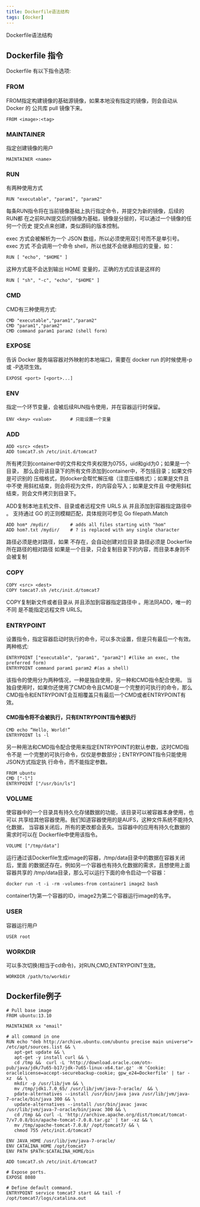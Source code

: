 ```yaml
---
title: Dockerfile语法结构
tags: [docker]
---
```

Dockerfile语法结构
## Dockerfile 指令

Dockerfile 有以下指令选项:
### FROM  
FROM指定构建镜像的基础源镜像，如果本地没有指定的镜像，则会自动从 Docker 的	公共库 pull 镜像下来。
```
FROM <image>:<tag> 
```

### MAINTAINER
指定创建镜像的用户
```
MAINTAINER <name>
```

### RUN
有两种使用方式
```
RUN "executable", "param1", "param2"
```
每条RUN指令将在当前镜像基础上执行指定命令，并提交为新的镜像，后续的RUN都	在之前RUN提交后的镜像为基础，镜像是分层的，可以通过一个镜像的任何一个历史	提交点来创建，类似源码的版本控制。

exec 方式会被解析为一个 JSON 数组，所以必须使用双引号而不是单引号。exec 方式	不会调用一个命令 shell，所以也就不会继承相应的变量，如：
```
RUN [ "echo", "$HOME" ]
```

这种方式是不会达到输出 HOME 变量的，正确的方式应该是这样的
```
RUN [ "sh", "-c", "echo", "$HOME" ]
```

### CMD
CMD有三种使用方式:
```
CMD "executable","param1","param2"
CMD "param1","param2"
CMD command param1 param2 (shell form)
```

### EXPOSE
告诉 Docker 服务端容器对外映射的本地端口，需要在 docker run 的时候使用-p或	-P选项生效。
```
EXPOSE <port> [<port>...]  
```

### ENV
指定一个环节变量，会被后续RUN指令使用，并在容器运行时保留。
```
ENV <key> <value>       # 只能设置一个变量
```

### ADD
```
ADD <src> <dest>
ADD tomcat7.sh /etc/init.d/tomcat7
```
所有拷贝到container中的文件和文件夹权限为0755，uid和gid为0；如果是一个目录，	那么会将该目录下的所有文件添加到container中，不包括目录；如果文件是可识别的	压缩格式，则docker会帮忙解压缩（注意压缩格式）；如果<src>是文件且<dest>中不使	用斜杠结束，则会将<dest>视为文件，<src>的内容会写入<dest>；如果<src>是文件且	<dest>中使用斜杠结束，则会<src>文件拷贝到<dest>目录下。

ADD复制本地主机文件、目录或者远程文件 URLS 从 并且添加到容器指定路径中 。
支持通过 GO 的正则模糊匹配，具体规则可参见 Go filepath.Match
```
ADD hom* /mydir/        # adds all files starting with "hom"
ADD hom?.txt /mydir/    # ? is replaced with any single character
```
路径必须是绝对路径，如果 不存在，会自动创建对应目录
路径必须是 Dockerfile 所在路径的相对路径
如果是一个目录，只会复制目录下的内容，而目录本身则不会被复制

### COPY
```
COPY <src> <dest>
COPY tomcat7.sh /etc/init.d/tomcat7
```
COPY复制新文件或者目录从 并且添加到容器指定路径中 。用法同ADD，唯一的不同	是不能指定远程文件 URLS。

### ENTRYPOINT
设置指令，指定容器启动时执行的命令，可以多次设置，但是只有最后一个有效。
两种格式:
```
ENTRYPOINT ["executable", "param1", "param2"] #(like an exec, the preferred form)  
ENTRYPOINT command param1 param2 #(as a shell) 
```
该指令的使用分为两种情况，一种是独自使用，另一种和CMD指令配合使用。
当独自使用时，如果你还使用了CMD命令且CMD是一个完整的可执行的命令，那么	CMD指令和ENTRYPOINT会互相覆盖只有最后一个CMD或者ENTRYPOINT有效。

#### CMD指令将不会被执行，只有ENTRYPOINT指令被执行  
```
CMD echo “Hello, World!”  
ENTRYPOINT ls -l  
```
另一种用法和CMD指令配合使用来指定ENTRYPOINT的默认参数，这时CMD指令不是	一个完整的可执行命令，仅仅是参数部分；ENTRYPOINT指令只能使用JSON方式指定执	行命令，而不能指定参数。
```
FROM ubuntu  
CMD ["-l"]  
ENTRYPOINT ["/usr/bin/ls"]
```

### VOLUME
使容器中的一个目录具有持久化存储数据的功能，该目录可以被容器本身使用，也可以	共享给其他容器使用。我们知道容器使用的是AUFS，这种文件系统不能持久化数据，	当容器关闭后，所有的更改都会丢失。当容器中的应用有持久化数据的需求时可以在	Dockerfile中使用该指令。
```
VOLUME ["/tmp/data"]
```
运行通过该Dockerfile生成image的容器，/tmp/data目录中的数据在容器关闭后，里面	的数据还存在。例如另一个容器也有持久化数据的需求，且想使用上面容器共享的	/tmp/data目录，那么可以运行下面的命令启动一个容器：
```
docker run -t -i -rm -volumes-from container1 image2 bash 
```
container1为第一个容器的ID，image2为第二个容器运行image的名字。

### USER 
容器运行用户
```
USER root
```

### WORKDIR
可以多次切换(相当于cd命令)，对RUN,CMD,ENTRYPOINT生效。
```
WORKDIR /path/to/workdir  
```

## Dockerfile例子

```
# Pull base image  
FROM ubuntu:13.10  
  
MAINTAINER xx "email"  
  
# all command in one
RUN echo "deb http://archive.ubuntu.com/ubuntu precise main universe"> /etc/apt/sources.list && \ 
   apt-get update && \
   apt-get -y install curl && \
   cd /tmp &&  curl -L 'http://download.oracle.com/otn-pub/java/jdk/7u65-b17/jdk-7u65-linux-x64.tar.gz' -H 'Cookie: oraclelicense=accept-securebackup-cookie; gpw_e24=Dockerfile' | tar -xz  && \
   mkdir -p /usr/lib/jvm && \
   mv /tmp/jdk1.7.0_65/ /usr/lib/jvm/java-7-oracle/  && \
   pdate-alternatives --install /usr/bin/java java /usr/lib/jvm/java-7-oracle/bin/java 300 && \
   update-alternatives --install /usr/bin/javac javac /usr/lib/jvm/java-7-oracle/bin/javac 300 && \
   cd /tmp && curl -L 'http://archive.apache.org/dist/tomcat/tomcat-7/v7.0.8/bin/apache-tomcat-7.0.8.tar.gz' | tar -xz && \
   mv /tmp/apache-tomcat-7.0.8/ /opt/tomcat7/ && \
   chmod 755 /etc/init.d/tomcat7 
 
ENV JAVA_HOME /usr/lib/jvm/java-7-oracle/  
ENV CATALINA_HOME /opt/tomcat7  
ENV PATH $PATH:$CATALINA_HOME/bin  

ADD tomcat7.sh /etc/init.d/tomcat7  

# Expose ports.  
EXPOSE 8080  
  
# Define default command.  
ENTRYPOINT service tomcat7 start && tail -f /opt/tomcat7/logs/catalina.out  
```